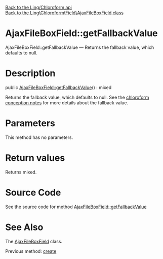 [Back to the Ling/Chloroform api](https://github.com/lingtalfi/Chloroform/blob/master/doc/api/Ling/Chloroform.md)<br>
[Back to the Ling\Chloroform\Field\AjaxFileBoxField class](https://github.com/lingtalfi/Chloroform/blob/master/doc/api/Ling/Chloroform/Field/AjaxFileBoxField.md)


AjaxFileBoxField::getFallbackValue
================



AjaxFileBoxField::getFallbackValue — Returns the fallback value, which defaults to null.




Description
================


public [AjaxFileBoxField::getFallbackValue](https://github.com/lingtalfi/Chloroform/blob/master/doc/api/Ling/Chloroform/Field/AjaxFileBoxField/getFallbackValue.md)() : mixed




Returns the fallback value, which defaults to null.
See the [chloroform conception notes](https://github.com/lingtalfi/Chloroform/blob/master/doc/pages/chloroform-discussion.md) for more details about the fallback value.




Parameters
================

This method has no parameters.


Return values
================

Returns mixed.








Source Code
===========
See the source code for method [AjaxFileBoxField::getFallbackValue](https://github.com/lingtalfi/Chloroform/blob/master/Field/AjaxFileBoxField.php#L59-L65)


See Also
================

The [AjaxFileBoxField](https://github.com/lingtalfi/Chloroform/blob/master/doc/api/Ling/Chloroform/Field/AjaxFileBoxField.md) class.

Previous method: [create](https://github.com/lingtalfi/Chloroform/blob/master/doc/api/Ling/Chloroform/Field/AjaxFileBoxField/create.md)<br>


